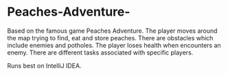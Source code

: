 # Peaches-Adventure-
Based on the famous game Peaches Adventure. 
The player moves around the map trying to find, eat and store peaches. There are obstacles which include enemies and potholes.
The player loses health when encounters an enemy. There are different tasks associated with specific players.  

Runs best on IntelliJ IDEA. 
